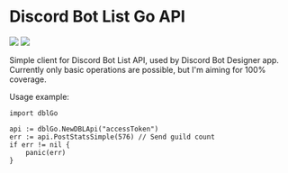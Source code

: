 # Discord Bot List Go API
[![](https://godoc.org/github.com/kubastick/dblgo?status.svg)](https://godoc.org/github.com/kubastick/dblgo)
[![](https://goreportcard.com/badge/github.com/kubastick/dblgo)](https://goreportcard.com/report/github.com/kubastick/dblgo)  
  
Simple client for Discord Bot List API, used by Discord Bot Designer app.  
Currently only basic operations are possible, but I'm aiming for 100% coverage.

Usage example:
```
import dblGo

api := dblGo.NewDBLApi("accessToken")
err := api.PostStatsSimple(576) // Send guild count
if err != nil {
	panic(err)
}
```
